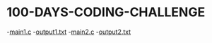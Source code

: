 # 100-DAYS-CODING-CHALLENGE
-[main1.c](main1.c)
-[output1.txt](output1.txt)
-[main2.c](main2.c)
-[output2.txt](output2.txt)
